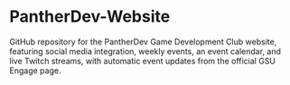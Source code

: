 # PantherDev-Website
GitHub repository for the PantherDev Game Development Club website, featuring social media integration, weekly events, an event calendar, and live Twitch streams, with automatic event updates from the official GSU Engage page.
